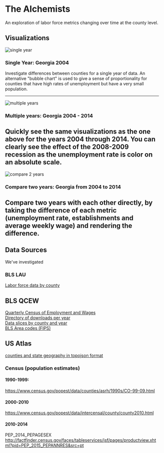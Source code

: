 The Alchemists
==============
An exploration of labor force metrics changing over time at the county level.

## Visualizations

![single year](http://bayeshack2016.github.io/thealchemists/img/georgia.gif)
### Single Year: Georgia 2004
Investigate differences between counties
for a single year of data. An alternative "bubble chart" is used to give
a sense of proportionality for counties that have high rates of unemployment
but have a very small population.

----------

![multiple years](http://bayeshack2016.github.io/thealchemists/img/georgia-gapminder.gif)
### Multiple years: Georgia 2004 - 2014
Quickly see the same visualizations as the one above
for the years 2004 through 2014. You can clearly see the effect of the 2008-2009 recession
as the unemployment rate is color on an absolute scale.
----------

![compare 2 years](http://bayeshack2016.github.io/thealchemists/img/georgia-2004-2014.gif)
### Compare two years: Georgia from 2004 to 2014
Compare two years with each other directly, by taking the difference
of each metric (unemployment rate, establishments and average weekly wage) and rendering the difference.
----------

## Data Sources
We've investigated

### BLS LAU
[Labor force data by county](http://www.bls.gov/lau/home.htm#cntyaa)

## BLS QCEW
[Quarterly Census of Employment and Wages](http://www.bls.gov/cew/cewover.htm)  
[Directory of downloads per year](http://www.bls.gov/cew/datatoc.htm)  
[Data slices by county and year](http://www.bls.gov/cew/doc/access/csv_data_slices.htm#ANNUAL_LAYOUT)  
[BLS Area codes (FIPS)](http://www.bls.gov/cew/doc/titles/area/area_titles.htm)  

## US Atlas
[counties and state geography in topojson format](https://github.com/mbostock/us-atlas)


### Census (population estimates)
#### 1990-1999:
https://www.census.gov/popest/data/counties/asrh/1990s/CO-99-09.html

#### 2000-2010
https://www.census.gov/popest/data/intercensal/county/county2010.html

#### 2010-2014
PEP_2014_PEPAGESEX
http://factfinder.census.gov/faces/tableservices/jsf/pages/productview.xhtml?pid=PEP_2015_PEPANNRES&src=pt
